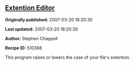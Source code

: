 ## [Extention Editor](https://code.activestate.com/recipes/510388-extention-editor)

**Originally published:** 2007-03-20 18:20:30

**Last updated:** 2007-03-20 18:20:30

**Author:** Stephen Chappell

**Recipe ID:** 510388

This program raises or lowers the case of your file's extention.
